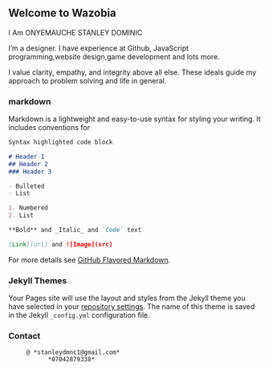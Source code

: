 ## Welcome to Wazobia
  I Am ONYEMAUCHE STANLEY DOMINIC

I’m a designer.
I have  experience at Github, JavaScript programming,website design,game development and lots more.

I value clarity, empathy, and integrity above all else. These ideals guide my approach to problem solving and life in general.
### markdown
Markdown is a lightweight and easy-to-use syntax for styling your writing. It includes conventions for

```markdown
Syntax highlighted code block

# Header 1
## Header 2
### Header 3

- Bulleted
- List

1. Numbered
2. List

**Bold** and _Italic_ and `Code` text

[Link](url) and ![Image](src)
```

For more details see [GitHub Flavored Markdown](https://guides.github.com/features/mastering-markdown/).

### Jekyll Themes

Your Pages site will use the layout and styles from the Jekyll theme you have selected in your [repository settings](https://github.com/stanley818/Wazobia/settings/pages). The name of this theme is saved in the Jekyll `_config.yml` configuration file.

### Contact

         @ *stanleydmnc1@gmail.com*
               *07042879338*
